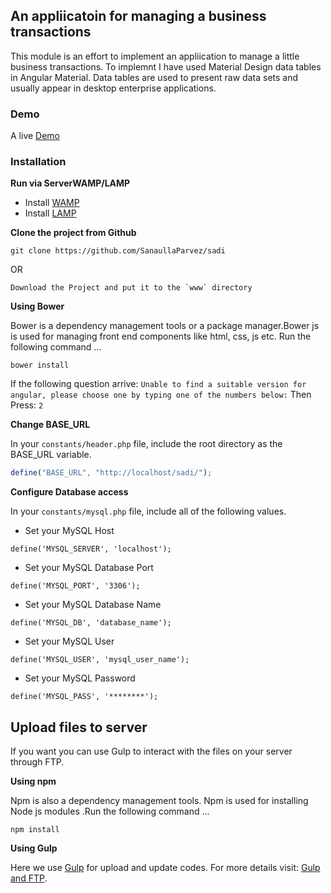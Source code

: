 ## An appliicatoin for managing a business transactions
This module is an effort to implement an appliication to manage a little business transactions. To implemnt I have used Material Design data tables in Angular Material. Data tables are used to present raw data sets and usually appear in desktop enterprise applications.

### Demo
A live [Demo](http://jamiakarimia-khalpar.netne.net)

### Installation
__Run via ServerWAMP/LAMP__
* Install [WAMP](http://www.developerdrive.com/2011/08/installing-and-configuring-a-wamp-server-on-your-computer/)
* Install [LAMP](https://www.digitalocean.com/community/tutorials/how-to-install-linux-apache-mysql-php-lamp-stack-on-ubuntu-14-04)

__Clone the project from Github__
```
git clone https://github.com/SanaullaParvez/sadi
```
OR
```
Download the Project and put it to the `www` directory
```
__Using Bower__

Bower is a dependency management tools or a package manager.Bower js is used for managing front end components like html, css, js etc. Run the following command ...
```
bower install
```
If the following question arrive: `Unable to find a suitable version for angular, please choose one by typing one of the numbers below:`
Then Press: `2`

__Change BASE_URL__

In your `constants/header.php` file, include the root directory as the BASE_URL variable.
```javascript
define("BASE_URL", "http://localhost/sadi/");
```
__Configure Database access__

In your `constants/mysql.php` file, include all of the following values.

* Set your MySQL Host
```
define('MYSQL_SERVER', 'localhost');
```
* Set your MySQL Database Port
```
define('MYSQL_PORT', '3306');
```
* Set your MySQL Database Name
``` 
define('MYSQL_DB', 'database_name');
```
* Set your MySQL User
```
define('MYSQL_USER', 'mysql_user_name');
```
* Set your MySQL Password
```
define('MYSQL_PASS', '********');
```

## Upload files to server
If you want you can use Gulp to interact with the files on your server through FTP.

__Using npm__

Npm is also a dependency management tools. Npm is used for installing Node js modules .Run the following command ...
```
npm install
```
__Using Gulp__

Here we use [Gulp](http://brandonclapp.com/what-is-gulp-js-and-why-use-it/) for upload and update codes.
For more details visit: [Gulp and FTP](http://loige.co/gulp-and-ftp-update-a-website-on-the-fly/).